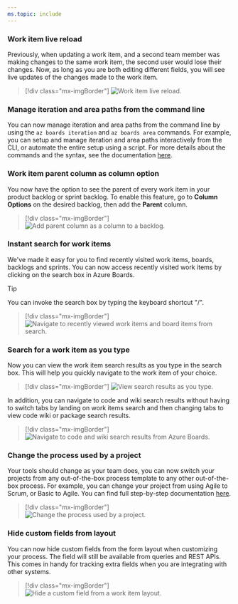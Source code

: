 ```yaml
---
ms.topic: include
---
```


### Work item live reload

Previously, when updating a work item, and a second team member was making changes to the same work item, the second user would lose their changes. Now, as long as you are both editing different fields, you will see live updates of the changes made to the work item.  

> [!div class="mx-imgBorder"]
> ![Work item live reload.](../../media/154_01.gif "Live reload")


### Manage iteration and area paths from the command line

You can now manage iteration and area paths from the command line by using the `az boards iteration` and `az boards area` commands. For example, you can setup and manage iteration and area paths interactively from the CLI, or automate the entire setup using a script. For more details about the commands and the syntax, see the documentation [here](/cli/azure/boards).

### Work item parent column as column option

You now have the option to see the parent of every work item in your product backlog or sprint backlog. To enable this feature, go to **Column Options** on the desired backlog, then add the **Parent** column.

> [!div class="mx-imgBorder"]
> ![Add parent column as a column to a backlog.](../../media/154_10.png "Add parent column as a column to a backlog")

### Instant search for work items

We've made it easy for you to find recently visited work items, boards, backlogs and sprints. You can now access recently visited work items by clicking on the search box in Azure Boards. 

> [!TIP]
> You can invoke the search box by typing the keyboard shortcut "/".   

> [!div class="mx-imgBorder"]
> ![Navigate to recently viewed work items and board items from search.](../../media/154_03.png "Navigate to recently viewed work items and board items from search")

### Search for a work item as you type

Now you can view the work item search results as you type in the search box. This will help you quickly navigate to the work item of your choice.

> [!div class="mx-imgBorder"]
> ![View search results as you type.](../../media/154_04.png "View search results as you type")

In addition, you can navigate to code and wiki search results without having to switch tabs by landing on work items search and then changing tabs to view code wiki or package search results.

> [!div class="mx-imgBorder"]
> ![Navigate to code and wiki search results from Azure Boards.](../../media/154_05.png "Navigate to code and wiki search results from Azure Boards")

### Change the process used by a project

Your tools should change as your team does, you can now switch your projects from any out-of-the-box process template to any other out-of-the-box process. For example, you can change your project from using Agile to Scrum, or Basic to Agile. You can find full step-by-step documentation [here](/azure/devops/organizations/settings/work/manage-process?view=azure-devops&preserve-view=true#change-the-process-used-by-a-project). 

> [!div class="mx-imgBorder"]
> ![Change the process used by a project.](../../media/154_28.png "Change the process used by a project")

### Hide custom fields from layout

You can now hide custom fields from the form layout when customizing your process. The field will still be available from queries and REST APIs. This comes in handy for tracking extra fields when you are integrating with other systems.

> [!div class="mx-imgBorder"]
> ![Hide a custom field from a work item layout.](../../media/154_29.png "Hide a custom field from a work item layout")